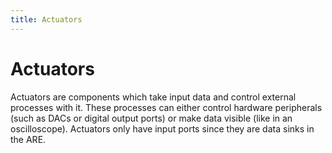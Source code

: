 ```yaml
---
title: Actuators
---
```


# Actuators

Actuators are components which take input data and control external processes with it. These processes can either control hardware peripherals (such as DACs or digital output ports) or make data visible (like in an oscilloscope). Actuators only have input ports since they are data sinks in the ARE.